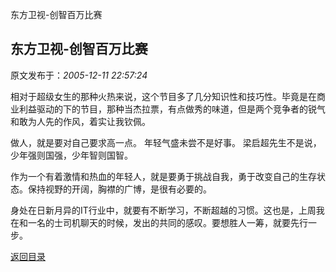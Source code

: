 东方卫视-创智百万比赛
## 东方卫视-创智百万比赛

 原文发布于：*2005-12-11 22:57:24*

   相对于超级女生的那种火热来说，这个节目多了几分知识性和技巧性。毕竟是在商业利益驱动的下的节目，那种当杰拉票，有点做秀的味道，但是两个竞争者的锐气和敢为人先的作风，着实让我钦佩。

  做人，就是要对自己要求高一点。 年轻气盛未尝不是好事。 
梁启超先生不是说，少年强则国强，少年智则国智。

 
作为一个有着激情和热血的年轻人，就是要勇于挑战自我，勇于改变自己的生存状态。保持视野的开阔，胸襟的广博，是很有必要的。

 
身处在日新月异的IT行业中，就要有不断学习，不断超越的习惯。这也是，上周我在和一名的士司机聊天的时候，发出的共同的感叹。要想胜人一筹，就要先行一步。

 

 

[返回目录](index.html)
